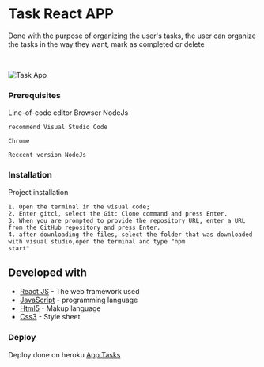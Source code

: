# Task React APP

Done with the purpose of organizing the user's tasks, the user can organize the tasks in the way they want, mark as completed or delete

<br>

<p align="center">
  
![Task App](https://user-images.githubusercontent.com/73910568/118312025-1e9c8d80-b4c7-11eb-863e-2fa3aeb01e91.gif)

</p>


### Prerequisites

Line-of-code editor
Browser
NodeJs

```
recommend Visual Studio Code

Chrome

Reccent version NodeJs

```

### Installation

Project installation

```
1. Open the terminal in the visual code;
2. Enter gitcl, select the Git: Clone command and press Enter.
3. When you are prompted to provide the repository URL, enter a URL from the GitHub repository and press Enter.
4. after downloading the files, select the folder that was downloaded with visual studio,open the terminal and type "npm
start"

```

## Developed with

* [React JS](https://reactjs.org/) - The web framework used
* [JavaScript](https://www.javascript.com/) - programming language
* [Html5](https://developer.mozilla.org/pt-BR/docs/Web/Guide/HTML/HTML5) - Makup language
* [Css3](https://css3.dynadot.com) - Style sheet

### Deploy

Deploy done on heroku [App Tasks](https://task-javascript.herokuapp.com/)
